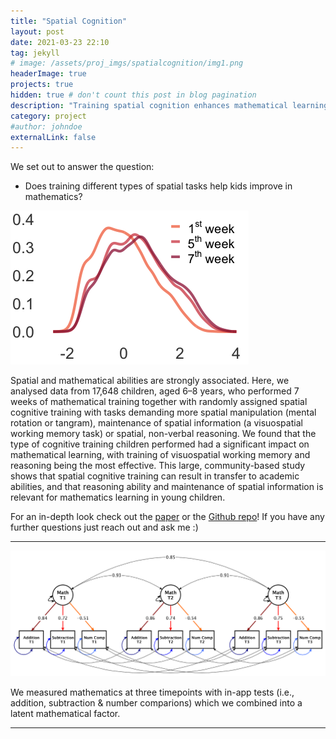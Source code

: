 ```yaml
---
title: "Spatial Cognition"
layout: post
date: 2021-03-23 22:10
tag: jekyll
# image: /assets/proj_imgs/spatialcognition/img1.png
headerImage: true
projects: true
hidden: true # don't count this post in blog pagination
description: "Training spatial cognition enhances mathematical learning in a randomized study of 17,000 children"
category: project
#author: johndoe
externalLink: false
---
```


We set out to answer the question:

 - Does training different types of spatial tasks help kids improve in mathematics?

 ![img1](/assets/proj_imgs/spatialcognition/img1.png)

Spatial and mathematical abilities are strongly associated. Here, we analysed data from 17,648 children, aged 6–8 years, who performed 7 weeks of mathematical training together with randomly assigned spatial cognitive training with tasks demanding more spatial manipulation (mental rotation or tangram), maintenance of spatial information (a visuospatial working memory task) or spatial, non-verbal reasoning. We found that the type of cognitive training children performed had a significant impact on mathematical learning, with training of visuospatial working memory and reasoning being the most effective. This large, community-based study shows that spatial cognitive training can result in transfer to academic abilities, and that reasoning ability and maintenance of spatial information is relevant for mathematics learning in young children.

For an in-depth look check out the [paper](https://rdcu.be/ck9fP) or the [Github repo](https://github.com/njudd/spatialcognition)! If you have any further questions just reach out and ask me :)

---


![measuremod](/assets/proj_imgs/spatialcognition/Vektor_measuremod_strict.png)

We measured mathematics at three timepoints with in-app tests (i.e., addition, subtraction & number comparions) which we combined into a latent mathematical factor.

---

